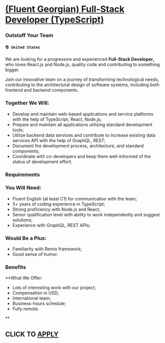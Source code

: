 # [(Fluent Georgian) Full-Stack Developer (TypeScript)](https://www.remotewlb.com/apply/fluent-georgian-full-stack-developer-typescript)  
### Outstaff Your Team  
#### `🌎 United States`  

We are looking for a progressive and experienced **Full-Stack Developer,** who loves React.js and Node.js, quality code and contributing to something bigger.

Join our innovative team on a journey of transforming technological needs, contributing to the architectural design of software systems, including both frontend and backend components.

### Together We Will:

  * Develop and maintain web-based applications and service platforms with the help of TypeScript, React, Node.js;
  * Prepare and maintain all applications utilizing standard development tools;
  * Utilize backend data services and contribute to increase existing data services API with the help of GraphQL, REST;
  * Document the development process, architecture, and standard components;
  * Coordinate with co-developers and keep them well-informed of the status of development effort.

### Requirements

### You Will Need:  

  * Fluent English (at least C1) for communication with the team;
  * 5+ years of coding experience in TypeScript;
  * Strong proficiency with Node.js and React;
  * Senior qualification level with ability to work independently and suggest solutions;
  * Experience with GraphQL, REST APIs;  

### Would Be a Plus:  

  * Familiarity with Remix framework;
  * Good sense of humor.

### Benefits

 **What We Offer:

  * Lots of interesting work with our project;
  * Compensation in USD;
  * International team;
  * Business-hours schedule;
  * Fully remote.

**

  
## CLICK TO [APPLY](https://www.remotewlb.com/apply/fluent-georgian-full-stack-developer-typescript)

